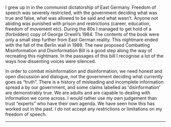 I grew up in in the communist dictatorship of East Germany. Freedom of speech was
severely restricted, with the government deciding what was true and false, what was allowed
to be said and what wasn’t. Anyone not abiding was punished with prison and restrictions
(career, education, freedom of movement etc). During the 80s I managed to get hold of a
(forbidden) copy of George Orwell’s 1984. The contents of the book were only a small step
further from East German reality. This nightmare ended with the fall of the Berlin wall in
1989.
The new proposed Combatting Misinformation and Disinformation Bill is a good step along
the way of recreating this nightmare. In the passages of this bill I recognise a lot of the ways
how dissenting voices were silenced.

In order to combat misinformation and disinformation, we need honest and open discussion
and dialogue, not the government deciding what currently goes as “truth”. There is a history
of misleading and incomplete information spread a by our government, and some claims
labelled as 'disinformation' are demonstrably true.
We are adults and are capable to dealing with information we come across. I would rather
use my own judgement than trust “experts” who have their own agenda. We have seen how
this has worked out in the past.
I do not accept any restrictions or limitations on my freedom of speech.


-----

